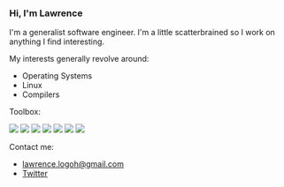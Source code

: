 ### Hi, I'm Lawrence

I'm a generalist software engineer. I'm a little scatterbrained so I work on anything I find interesting.

My interests generally revolve around:
- Operating Systems
- Linux
- Compilers

Toolbox:

![](https://img.shields.io/badge/OS-Linux-9cf?style=for-the-badge&logo=linux)
![](https://img.shields.io/badge/Editor-Emacs-9cf?style=for-the-badge&logo=gnu-emacs)
![](https://img.shields.io/badge/Lang-Python-9cf?style=for-the-badge&logo=python)
![](https://img.shields.io/badge/Lang-Go-9cf?style=for-the-badge&logo=go)
![](https://img.shields.io/badge/Lang-Javascript-9cf?style=for-the-badge&logo=javascript)
![](https://img.shields.io/badge/Lang-C-9cf?style=for-the-badge&logo=c)
![](https://img.shields.io/badge/Lang-Bash-9cf?style=for-the-badge&logo=gnu-bash)

Contact me:
- [lawrence.logoh@gmail.com](mailto:lawrence.logoh@gmail.com)
- [Twitter](https://twitter.com/lawrencelogoh)
